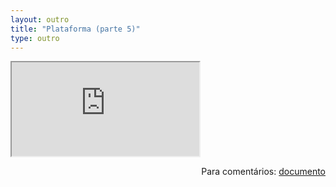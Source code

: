 ```yaml
---
layout: outro
title: "Plataforma (parte 5)"
type: outro
---
```


<iframe src="https://docs.google.com/document/d/e/2PACX-1vSO4_EZLH9bmqWzen9skKpdX7nTLBamg9G8-iVH895AqNcKeo5R4OHE-k9EZOtWrGhsYxfB_4pydm7p/pub?embedded=true"></iframe>

<span style="float:right">Para comentários: [documento](https://docs.google.com/document/d/1zA1bwc-A70gChG47dEhb7l5ZI-g4BBWFElubuEeOFUI/edit?usp=sharing)</span>
